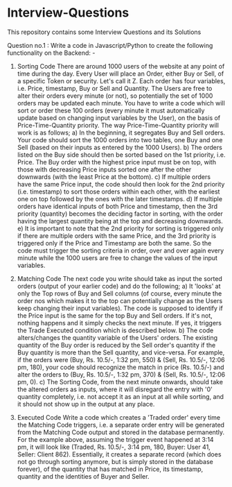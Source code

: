 # Interview-Questions
This repository contains some Interview Questions and its Solutions

Question no.1 : Write a code in Javascript/Python to create the following functionality on the Backend: -
1. Sorting Code
There are around 1000 users of the website at any point of time during the day. Every User will place an Order, either Buy or Sell, of a specific Token or security. Let's call it Z. Each order has four variables, i.e. Price, timestamp, Buy or Sell and Quantity. The Users are free to alter their orders every minute (or not), so potentially the set of 1000 orders may be updated each minute. You have to write a code which will sort or order these 100 orders (every minute it must automatically update based on changing input variables by the User), on the basis of Price-Time-Quantity priority.
The way Price-Time-Quantity priority will work is as follows;
a) In the beginning, it segregates Buy and Sell orders. Your code should sort the 1000 orders into two tables, one Buy and one Sell (based on their inputs as entered by the 1000 Users).
b) The orders listed on the Buy side should then be sorted based on the 1st priority, i.e. Price. The Buy order with the highest price input must be on top, with those with decreasing Price inputs sorted one after the other downwards (with the least Price at the bottom).
c) If multiple orders have the same Price input, the code should then look for the 2nd priority (i.e. timestamp) to sort those orders within each other, with the earliest one on top followed by the ones with the later timestamps.
d) If multiple orders have identical inputs of both Price and timestamp, then the 3rd priority (quantity) becomes the deciding factor in sorting, with the order having the largest quantity being at the top and decreasing downwards.
e) It is important to note that the 2nd priority for sorting is triggered only if there are multiple orders with the same Price, and the 3rd priority is triggered only if the Price and Timestamp are both the same. So the code must trigger the sorting criteria in order, over and over again every minute while the 1000 users are free to change the values of the input variables.

2. Matching Code
The next code you write should take as input the sorted orders (output of your earlier code) and do the following;
a) It 'looks' at only the Top rows of Buy and Sell columns (of course, every minute the order nos which makes it to the top can potentially change as the Users keep changing their input variables). The code is supposed to identify if the Price input is the same for the top Buy and Sell orders. If it's not, nothing happens and it simply checks the next minute. If yes, it triggers the Trade Executed condition which is described below.
b) The code alters/changes the quantity variable of the Users' orders. The existing quantity of the Buy order is reduced by the Sell order's quantity if the Buy quantity is more than the Sell quantity, and vice-versa. For example, if the orders were (Buy, Rs. 10.5/-, 1:32 pm, 550) & (Sell, Rs. 10.5/-, 12:06 pm, 180), your code should recognize the match in price (Rs. 10.5/-) and alter the orders to (Buy, Rs. 10.5/-, 1:32 pm, 370) & (Sell, Rs. 10.5/-, 12:06 pm, 0).
c) The Sorting Code, from the next minute onwards, should take the altered orders as inputs, where it will disregard the entry with '0' quantity completely, i.e. not accept it as an input at all while sorting, and it should not show up in the output at any place.

3. Executed Code
Write a code which creates a 'Traded order' every time the Matching Code triggers, i.e. a separate order entry will be generated from the Matching Code output and stored in the database permanently. For the example above, assuming the trigger event happened at 3:14 pm, it will look like (Traded, Rs. 10.5/-, 3:14 pm, 180, Buyer: User 41, Seller: Client 862). Essentially, it creates a separate record (which does not go through sorting anymore, but is simply stored in the database forever), of the quantity that has matched in Price, its timestamp, quantity and the identities of Buyer and Seller.
